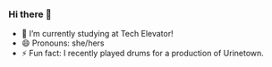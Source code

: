 ### Hi there 👋

<!--
**gumshoesbex/gumshoesbex** is a ✨ _special_ ✨ repository because its `README.md` (this file) appears on your GitHub profile.

Here are some ideas to get you started: -->

- 🔭 I’m currently studying at Tech Elevator!
- 😄 Pronouns: she/hers
- ⚡ Fun fact: I recently played drums for a production of Urinetown.
